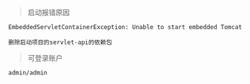 > 启动报错原因

    EmbeddedServletContainerException: Unable to start embedded Tomcat
    
    删除启动项目的servlet-api的依赖包
    
> 可登录账户

    admin/admin